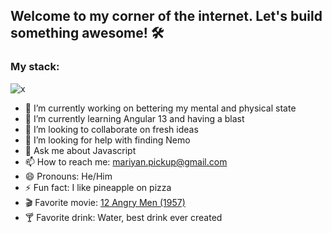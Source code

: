 ## Welcome to my corner of the internet. Let's build something awesome! 🛠

### My stack:

![x](https://i.ibb.co/SrPqWgY/icons8-nodejs-48.png)


- 🔭 I’m currently working on bettering my mental and physical state
- 🌱 I’m currently learning Angular 13 and having a blast
- 👯 I’m looking to collaborate on fresh ideas
- 🤔 I’m looking for help with finding Nemo
- 💬 Ask me about Javascript
- 📫 How to reach me: mariyan.pickup@gmail.com
- 😄 Pronouns: He/Him
- ⚡ Fun fact: I like pineapple on pizza
- 🎬 Favorite movie: [12 Angry Men (1957)](https://www.imdb.com/title/tt0050083/)
- 🍸 Favorite drink: Water, best drink ever created

